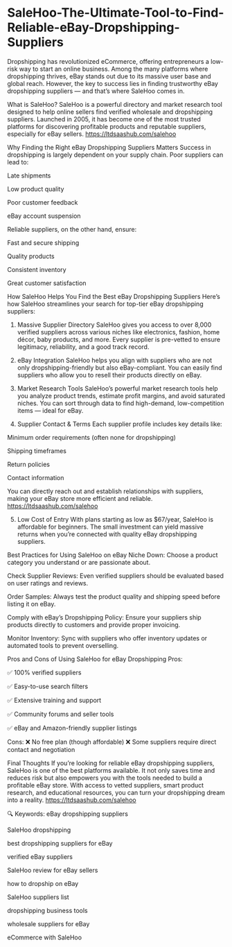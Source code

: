 # SaleHoo-The-Ultimate-Tool-to-Find-Reliable-eBay-Dropshipping-Suppliers


Dropshipping has revolutionized eCommerce, offering entrepreneurs a low-risk way to start an online business. Among the many platforms where dropshipping thrives, eBay stands out due to its massive user base and global reach. However, the key to success lies in finding trustworthy eBay dropshipping suppliers — and that’s where SaleHoo comes in.

What is SaleHoo?
SaleHoo is a powerful directory and market research tool designed to help online sellers find verified wholesale and dropshipping suppliers. Launched in 2005, it has become one of the most trusted platforms for discovering profitable products and reputable suppliers, especially for eBay sellers. https://ltdsaashub.com/salehoo

Why Finding the Right eBay Dropshipping Suppliers Matters
Success in dropshipping is largely dependent on your supply chain. Poor suppliers can lead to:

Late shipments

Low product quality

Poor customer feedback

eBay account suspension

Reliable suppliers, on the other hand, ensure:

Fast and secure shipping

Quality products

Consistent inventory

Great customer satisfaction

How SaleHoo Helps You Find the Best eBay Dropshipping Suppliers
Here’s how SaleHoo streamlines your search for top-tier eBay dropshipping suppliers:

1. Massive Supplier Directory
SaleHoo gives you access to over 8,000 verified suppliers across various niches like electronics, fashion, home décor, baby products, and more. Every supplier is pre-vetted to ensure legitimacy, reliability, and a good track record.

2. eBay Integration
SaleHoo helps you align with suppliers who are not only dropshipping-friendly but also eBay-compliant. You can easily find suppliers who allow you to resell their products directly on eBay.

3. Market Research Tools
SaleHoo’s powerful market research tools help you analyze product trends, estimate profit margins, and avoid saturated niches. You can sort through data to find high-demand, low-competition items — ideal for eBay.

4. Supplier Contact & Terms
Each supplier profile includes key details like:

Minimum order requirements (often none for dropshipping)

Shipping timeframes

Return policies

Contact information

You can directly reach out and establish relationships with suppliers, making your eBay store more efficient and reliable. https://ltdsaashub.com/salehoo

5. Low Cost of Entry
With plans starting as low as $67/year, SaleHoo is affordable for beginners. The small investment can yield massive returns when you’re connected with quality eBay dropshipping suppliers.

Best Practices for Using SaleHoo on eBay
Niche Down: Choose a product category you understand or are passionate about.

Check Supplier Reviews: Even verified suppliers should be evaluated based on user ratings and reviews.

Order Samples: Always test the product quality and shipping speed before listing it on eBay.

Comply with eBay’s Dropshipping Policy: Ensure your suppliers ship products directly to customers and provide proper invoicing.

Monitor Inventory: Sync with suppliers who offer inventory updates or automated tools to prevent overselling.

Pros and Cons of Using SaleHoo for eBay Dropshipping
Pros:

✅ 100% verified suppliers

✅ Easy-to-use search filters

✅ Extensive training and support

✅ Community forums and seller tools

✅ eBay and Amazon-friendly supplier listings

Cons:
❌ No free plan (though affordable)
❌ Some suppliers require direct contact and negotiation

Final Thoughts
If you’re looking for reliable eBay dropshipping suppliers, SaleHoo is one of the best platforms available. It not only saves time and reduces risk but also empowers you with the tools needed to build a profitable eBay store. With access to vetted suppliers, smart product research, and educational resources, you can turn your dropshipping dream into a reality. https://ltdsaashub.com/salehoo
 
🔍 Keywords:
eBay dropshipping suppliers

SaleHoo dropshipping

best dropshipping suppliers for eBay

verified eBay suppliers

SaleHoo review for eBay sellers

how to dropship on eBay

SaleHoo suppliers list

dropshipping business tools

wholesale suppliers for eBay

eCommerce with SaleHoo

